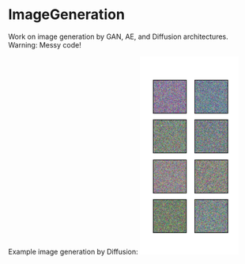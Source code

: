 # ImageGeneration
Work on image generation by GAN, AE, and Diffusion architectures.
Warning: Messy code!

Example image generation by Diffusion:
![Demo](ani_run_wNone.gif)
